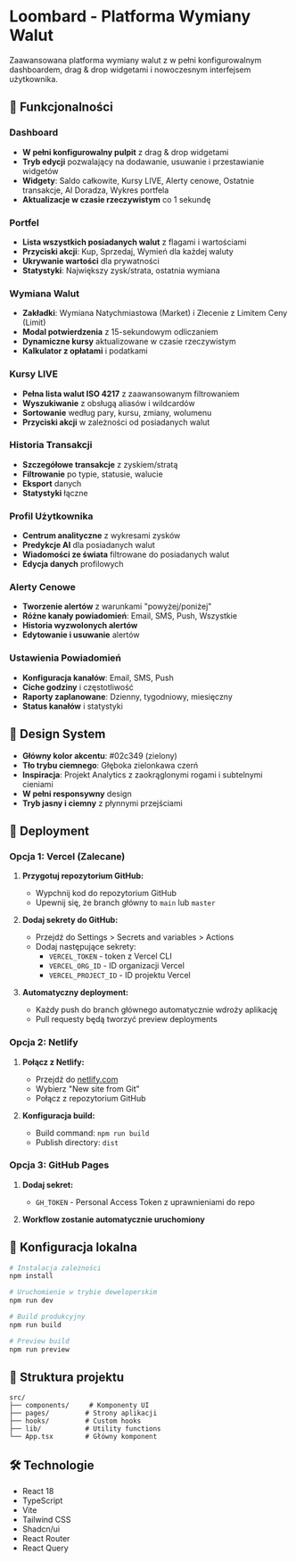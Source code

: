 # Loombard - Platforma Wymiany Walut

Zaawansowana platforma wymiany walut z w pełni konfigurowalnym dashboardem, drag & drop widgetami i nowoczesnym interfejsem użytkownika.

## 🚀 Funkcjonalności

### Dashboard
- **W pełni konfigurowalny pulpit** z drag & drop widgetami
- **Tryb edycji** pozwalający na dodawanie, usuwanie i przestawianie widgetów
- **Widgety**: Saldo całkowite, Kursy LIVE, Alerty cenowe, Ostatnie transakcje, AI Doradza, Wykres portfela
- **Aktualizacje w czasie rzeczywistym** co 1 sekundę

### Portfel
- **Lista wszystkich posiadanych walut** z flagami i wartościami
- **Przyciski akcji**: Kup, Sprzedaj, Wymień dla każdej waluty
- **Ukrywanie wartości** dla prywatności
- **Statystyki**: Największy zysk/strata, ostatnia wymiana

### Wymiana Walut
- **Zakładki**: Wymiana Natychmiastowa (Market) i Zlecenie z Limitem Ceny (Limit)
- **Modal potwierdzenia** z 15-sekundowym odliczaniem
- **Dynamiczne kursy** aktualizowane w czasie rzeczywistym
- **Kalkulator z opłatami** i podatkami

### Kursy LIVE
- **Pełna lista walut ISO 4217** z zaawansowanym filtrowaniem
- **Wyszukiwanie** z obsługą aliasów i wildcardów
- **Sortowanie** według pary, kursu, zmiany, wolumenu
- **Przyciski akcji** w zależności od posiadanych walut

### Historia Transakcji
- **Szczegółowe transakcje** z zyskiem/stratą
- **Filtrowanie** po typie, statusie, walucie
- **Eksport** danych
- **Statystyki** łączne

### Profil Użytkownika
- **Centrum analityczne** z wykresami zysków
- **Predykcje AI** dla posiadanych walut
- **Wiadomości ze świata** filtrowane do posiadanych walut
- **Edycja danych** profilowych

### Alerty Cenowe
- **Tworzenie alertów** z warunkami "powyżej/poniżej"
- **Różne kanały powiadomień**: Email, SMS, Push, Wszystkie
- **Historia wyzwolonych alertów**
- **Edytowanie i usuwanie** alertów

### Ustawienia Powiadomień
- **Konfiguracja kanałów**: Email, SMS, Push
- **Ciche godziny** i częstotliwość
- **Raporty zaplanowane**: Dzienny, tygodniowy, miesięczny
- **Status kanałów** i statystyki

## 🎨 Design System

- **Główny kolor akcentu**: #02c349 (zielony)
- **Tło trybu ciemnego**: Głęboka zielonkawa czerń
- **Inspiracja**: Projekt Analytics z zaokrąglonymi rogami i subtelnymi cieniami
- **W pełni responsywny** design
- **Tryb jasny i ciemny** z płynnymi przejściami

## 🚀 Deployment

### Opcja 1: Vercel (Zalecane)

1. **Przygotuj repozytorium GitHub:**
   - Wypchnij kod do repozytorium GitHub
   - Upewnij się, że branch główny to `main` lub `master`

2. **Dodaj sekrety do GitHub:**
   - Przejdź do Settings > Secrets and variables > Actions
   - Dodaj następujące sekrety:
     - `VERCEL_TOKEN` - token z Vercel CLI
     - `VERCEL_ORG_ID` - ID organizacji Vercel
     - `VERCEL_PROJECT_ID` - ID projektu Vercel

3. **Automatyczny deployment:**
   - Każdy push do branch głównego automatycznie wdroży aplikację
   - Pull requesty będą tworzyć preview deployments

### Opcja 2: Netlify

1. **Połącz z Netlify:**
   - Przejdź do [netlify.com](https://netlify.com)
   - Wybierz "New site from Git"
   - Połącz z repozytorium GitHub

2. **Konfiguracja build:**
   - Build command: `npm run build`
   - Publish directory: `dist`

### Opcja 3: GitHub Pages

1. **Dodaj sekret:**
   - `GH_TOKEN` - Personal Access Token z uprawnieniami do repo

2. **Workflow zostanie automatycznie uruchomiony**

## 🔧 Konfiguracja lokalna

```bash
# Instalacja zależności
npm install

# Uruchomienie w trybie deweloperskim
npm run dev

# Build produkcyjny
npm run build

# Preview build
npm run preview
```

## 📁 Struktura projektu

```
src/
├── components/     # Komponenty UI
├── pages/         # Strony aplikacji
├── hooks/         # Custom hooks
├── lib/           # Utility functions
└── App.tsx        # Główny komponent
```

## 🛠 Technologie

- React 18
- TypeScript
- Vite
- Tailwind CSS
- Shadcn/ui
- React Router
- React Query
